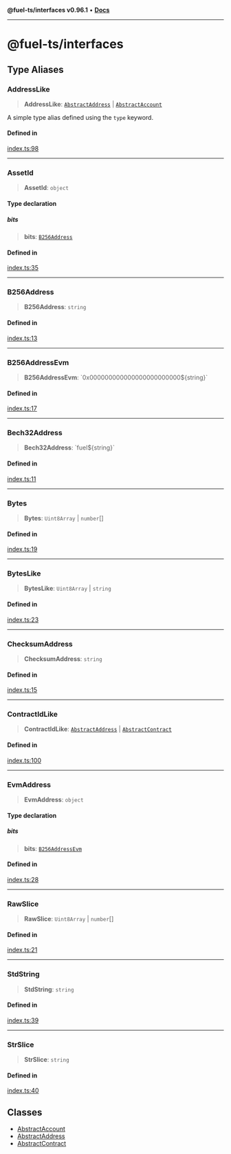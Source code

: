 **@fuel-ts/interfaces v0.96.1** • [**Docs**](index.md)

***

# @fuel-ts/interfaces

## Type Aliases

### AddressLike

> **AddressLike**: [`AbstractAddress`](./AbstractAddress.md) \| [`AbstractAccount`](./AbstractAccount.md)

A simple type alias defined using the `type` keyword.

#### Defined in

[index.ts:98](https://github.com/FuelLabs/fuels-ts/blob/2d42dc2cd8ad9160914de24e3ddf50045f8b0f24/packag./src/index.ts#L98)

***

### AssetId

> **AssetId**: `object`

#### Type declaration

##### bits

> **bits**: [`B256Address`](index.md#b256address)

#### Defined in

[index.ts:35](https://github.com/FuelLabs/fuels-ts/blob/2d42dc2cd8ad9160914de24e3ddf50045f8b0f24/packag./src/index.ts#L35)

***

### B256Address

> **B256Address**: `string`

#### Defined in

[index.ts:13](https://github.com/FuelLabs/fuels-ts/blob/2d42dc2cd8ad9160914de24e3ddf50045f8b0f24/packag./src/index.ts#L13)

***

### B256AddressEvm

> **B256AddressEvm**: \`0x000000000000000000000000$\{string\}\`

#### Defined in

[index.ts:17](https://github.com/FuelLabs/fuels-ts/blob/2d42dc2cd8ad9160914de24e3ddf50045f8b0f24/packag./src/index.ts#L17)

***

### Bech32Address

> **Bech32Address**: \`fuel$\{string\}\`

#### Defined in

[index.ts:11](https://github.com/FuelLabs/fuels-ts/blob/2d42dc2cd8ad9160914de24e3ddf50045f8b0f24/packag./src/index.ts#L11)

***

### Bytes

> **Bytes**: `Uint8Array` \| `number`[]

#### Defined in

[index.ts:19](https://github.com/FuelLabs/fuels-ts/blob/2d42dc2cd8ad9160914de24e3ddf50045f8b0f24/packag./src/index.ts#L19)

***

### BytesLike

> **BytesLike**: `Uint8Array` \| `string`

#### Defined in

[index.ts:23](https://github.com/FuelLabs/fuels-ts/blob/2d42dc2cd8ad9160914de24e3ddf50045f8b0f24/packag./src/index.ts#L23)

***

### ChecksumAddress

> **ChecksumAddress**: `string`

#### Defined in

[index.ts:15](https://github.com/FuelLabs/fuels-ts/blob/2d42dc2cd8ad9160914de24e3ddf50045f8b0f24/packag./src/index.ts#L15)

***

### ContractIdLike

> **ContractIdLike**: [`AbstractAddress`](./AbstractAddress.md) \| [`AbstractContract`](./AbstractContract.md)

#### Defined in

[index.ts:100](https://github.com/FuelLabs/fuels-ts/blob/2d42dc2cd8ad9160914de24e3ddf50045f8b0f24/packag./src/index.ts#L100)

***

### EvmAddress

> **EvmAddress**: `object`

#### Type declaration

##### bits

> **bits**: [`B256AddressEvm`](index.md#b256addressevm)

#### Defined in

[index.ts:28](https://github.com/FuelLabs/fuels-ts/blob/2d42dc2cd8ad9160914de24e3ddf50045f8b0f24/packag./src/index.ts#L28)

***

### RawSlice

> **RawSlice**: `Uint8Array` \| `number`[]

#### Defined in

[index.ts:21](https://github.com/FuelLabs/fuels-ts/blob/2d42dc2cd8ad9160914de24e3ddf50045f8b0f24/packag./src/index.ts#L21)

***

### StdString

> **StdString**: `string`

#### Defined in

[index.ts:39](https://github.com/FuelLabs/fuels-ts/blob/2d42dc2cd8ad9160914de24e3ddf50045f8b0f24/packag./src/index.ts#L39)

***

### StrSlice

> **StrSlice**: `string`

#### Defined in

[index.ts:40](https://github.com/FuelLabs/fuels-ts/blob/2d42dc2cd8ad9160914de24e3ddf50045f8b0f24/packag./src/index.ts#L40)

## Classes

- [AbstractAccount](./AbstractAccount.md)
- [AbstractAddress](./AbstractAddress.md)
- [AbstractContract](./AbstractContract.md)
